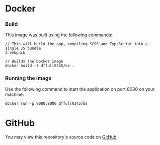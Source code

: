 # Docker
### Build
This image was built using the following commands:
```
// This will build the app, compiling SCSS and TypeScript into a single JS bundle 
$ webpack
```

```
// Builds the Docker image
docker build -t dffull0245/bs .
```
### Running the image
Use the following command to start the application on port 8080 on your machine:
```
docker run -p 8080:8080 dffull0245/bs
```
# GitHub
You may view this repository's source code on [GitHub](https://github.com/danielfullerton/binary-search-visual).
